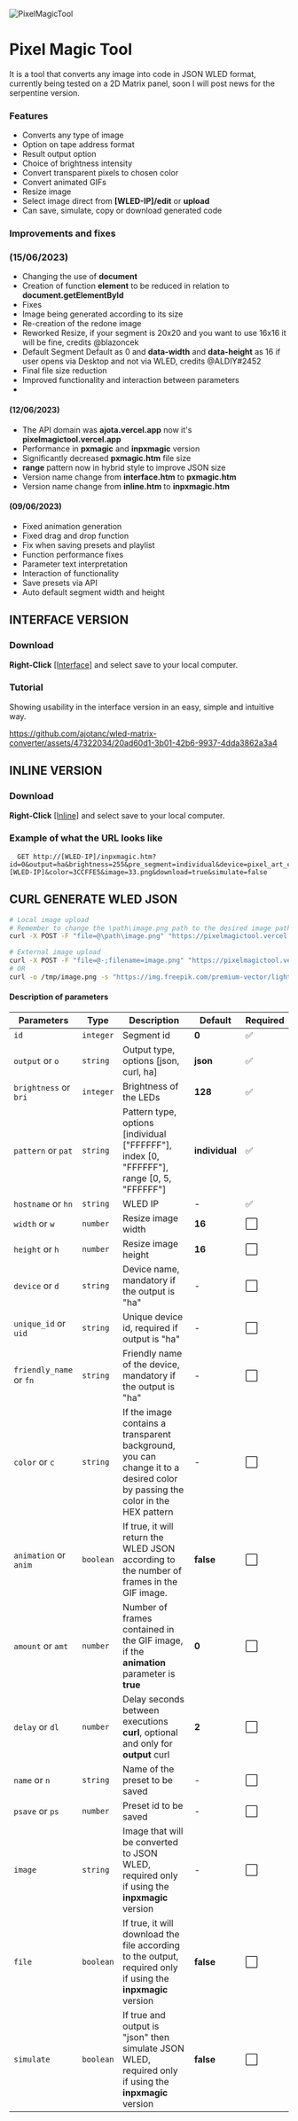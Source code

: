 ![PixelMagicTool](https://github.com/ajotanc/PixelMagicTool/assets/47322034/300b240b-40a3-4a9a-a6f0-925631919d9b)

# Pixel Magic Tool
It is a tool that converts any image into code in JSON WLED format, currently being tested on a 2D Matrix panel, soon I will post news for the serpentine version.

### Features
- Converts any type of image
- Option on tape address format
- Result output option
- Choice of brightness intensity
- Convert transparent pixels to chosen color
- Convert animated GIFs
- Resize image
- Select image direct from **[WLED-IP]/edit** or **upload**
- Can save, simulate, copy or download generated code

### Improvements and fixes
### (15/06/2023)
- Changing the use of **document**
- Creation of function **element** to be reduced in relation to **document.getElementById**
- Fixes
- Image being generated according to its size
- Re-creation of the redone image
- Reworked Resize, if your segment is 20x20 and you want to use 16x16 it will be fine, credits @blazoncek 
- Default Segment Default as 0 and **data-width** and **data-height** as 16 if user opens via Desktop and not via WLED, credits @ALDIY#2452 
- Final file size reduction
- Improved functionality and interaction between parameters
-
#### (12/06/2023)
- The API domain was **ajota.vercel.app** now it's **pixelmagictool.vercel.app**
- Performance in **pxmagic** and **inpxmagic** version
- Significantly decreased **pxmagic.htm** file size
- **range** pattern now in hybrid style to improve JSON size
- Version name change from **interface.htm** to **pxmagic.htm**
- Version name change from **inline.htm** to **inpxmagic.htm**

#### (09/06/2023)
- Fixed animation generation
- Fixed drag and drop function
- Fix when saving presets and playlist
- Function performance fixes
- Parameter text interpretation
- Interaction of functionality
- Save presets via API
- Auto default segment width and height

## INTERFACE VERSION
### Download
**Right-Click** [[Interface]](https://raw.githubusercontent.com/ajotanc/wled-matrix-converter/main/pxmagic.htm) and select save to your local computer.

### Tutorial
Showing usability in the interface version in an easy, simple and intuitive way.

https://github.com/ajotanc/wled-matrix-converter/assets/47322034/20ad60d1-3b01-42b6-9937-4dda3862a3a4

## INLINE VERSION
### Download
**Right-Click** [[Inline]](https://raw.githubusercontent.com/ajotanc/wled-matrix-converter/main/inpxmagic.htm) and select save to your local computer.

### Example of what the URL looks like
```
  GET http://[WLED-IP]/inpxmagic.htm?id=0&output=ha&brightness=255&pre_segment=individual&device=pixel_art_controller_001&unique_id=pixel_art_controller_001a&friendly_name=PixelArt&hostname=[WLED-IP]&color=3CCFFE5&image=33.png&download=true&simulate=false
```
## CURL GENERATE WLED JSON
```bash
# Local image upload
# Remember to change the \path\image.png path to the desired image path.
curl -X POST -F "file=@\path\image.png" "https://pixelmagictool.vercel.app/api/wled/image?id=0&output=json&brightness=255&pre_segment=individual&hostname=10.0.0.41&color=CCFFE5"

# External image upload
curl -X POST -F "file=@-;filename=image.png" "https://pixelmagictool.vercel.app/api/wled/image?id=0&output=curl&brightness=255&pre_segment=individual&hostname=10.0.0.41&color=CCFFE5" < <(curl -s "https://img.freepik.com/premium-vector/lightning-pixel-art-gaming-item-game-pixel-lightning_158677-585.jpg")
# OR
curl -o /tmp/image.png -s "https://img.freepik.com/premium-vector/lightning-pixel-art-gaming-item-game-pixel-lightning_158677-585.jpg" && curl -X POST -F "file=@/tmp/image.png" "https://pixelmagictool.vercel.app/api/wled/image?id=0&output=curl&brightness=255&pre_segment=individual&hostname=10.0.0.41&color=3CCFFE5"
```

#### Description of parameters
| Parameters | Type | Description | Default | Required |
| ---------- | ---- | ------- | ----------- | -------- | 
| `id` | `integer` | Segment id | **0** | ✅
| `output` or `o` | `string` | Output type, options [json, curl, ha] | **json** | ✅
| `brightness` or `bri` | `integer` | Brightness of the LEDs | **128** | ✅
| `pattern` or `pat` | `string` | Pattern type, options [individual ["FFFFFF"], index [0, "FFFFFF"], range [0, 5, "FFFFFF"] | **individual** | ✅
| `hostname` or `hn` | `string` | WLED IP | - | ✅
| `width` or `w` | `number` | Resize image width | **16** | ⬜️
| `height` or `h` | `number` | Resize image height | **16** | ⬜️
| `device` or `d` | `string` | Device name, mandatory if the output is "ha" | - | ⬜️
| `unique_id` or `uid` | `string` | Unique device id, required if output is "ha" | - | ⬜️
| `friendly_name` or `fn` | `string` | Friendly name of the device, mandatory if the output is "ha" | - | ⬜️
| `color` or `c` | `string` | If the image contains a transparent background, you can change it to a desired color by passing the color in the HEX pattern | - | ⬜️
| `animation` or `anim` | `boolean` | If true, it will return the WLED JSON according to the number of frames in the GIF image. | **false** | ⬜️
| `amount` or `amt` | `number` | Number of frames contained in the GIF image, if the **animation** parameter is **true** | **0** | ⬜️
| `delay` or `dl` | `number` | Delay seconds between executions **curl**, optional and only for **output** curl | **2** | ⬜️
| `name` or `n` | `string` | Name of the preset to be saved | - | ⬜️
| `psave` or `ps` | `number` | Preset id to be saved | - | ⬜️
| `image` | `string` | Image that will be converted to JSON WLED, required only if using the **inpxmagic** version | - | ⬜️
| `file` | `boolean` | If true, it will download the file according to the output, required only if using the **inpxmagic** version | **false** | ⬜️
| `simulate` | `boolean` | If true and output is "json" then simulate JSON WLED, required only if using the **inpxmagic** version | **false** | ⬜️
